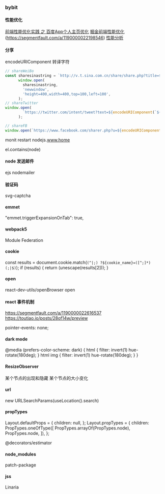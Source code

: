 ### bybit
#### 性能优化
[前端性能优化实践 之 百度App个人主页优化](https://segmentfault.com/a/1190000022194498)
[掘金前端性能优化](https://juejin.im/search?query=%E5%89%8D%E7%AB%AF%E6%80%A7%E8%83%BD%E4%BC%98%E5%8C%96&type=all)
[](https://segmentfault.com/a/1190000022205291)(https://segmentfault.com/a/1190000022198546)
[性能分析](https://juejin.im/post/5e849e6de51d4546e14f4304)

#### 分享
encodeURIComponent 转译字符
```js
// shareWeiBo
const sharesinastring = `http://v.t.sina.com.cn/share/share.php?title=${encodeURIComponent(`${share} ${shareUrl}`)}&url=${encodeURIComponent(shareUrl)}&content=utf-8&sourceUrl=${encodeURIComponent(shareUrl)}&pic=${'picurl'}`;
      window.open(
        sharesinastring,
        'newwindow',
        'height=400,width=400,top=100,left=100',
      );
// shareTwitter
window.open(
        `https://twitter.com/intent/tweet?text=${encodeURIComponent(`${share} ${shareUrl}`)}`,
      ); 

// shareFB
window.open(`https://www.facebook.com/sharer.php?u=${encodeURIComponent(shareUrl)}`);           
```      
monit restart nodejs.www.home 


el.contains(node)
#### node 发送邮件
ejs nodemailer
#### 验证码
svg-captcha
#### emmet
"emmet.triggerExpansionOnTab": true,
#### webpack5
Module Federation 
#### cookie
const results = document.cookie.match(`(^|;) ?${cookie_name}=([^;]*)(;|$)`);
if (results) {
  return (unescape(results[2]));
}
#### open
react-dev-utils/openBrowser 
open
#### react 事件机制
https://segmentfault.com/a/1190000022616537
https://toutiao.io/posts/28of14w/preview

pointer-events: none;
#### dark mode
@media (prefers-color-scheme: dark) {
  html {
    filter: invert(1) hue-rotate(180deg);
  }
  html img {
    filter: invert(1) hue-rotate(180deg);
  }
}
#### ResizeObserver
某个节点的出现和隐藏
某个节点的大小变化

#### url
new URLSearchParams(useLocation().search)
#### propTypes
Layout.defaultProps = {
  children: null,
};
Layout.propTypes = {
  children: PropTypes.oneOfType([
    PropTypes.arrayOf(PropTypes.node),
    PropTypes.node,
  ]),
};

@decorators/estimator

#### node_modules
patch-package
#### jss
Linaria